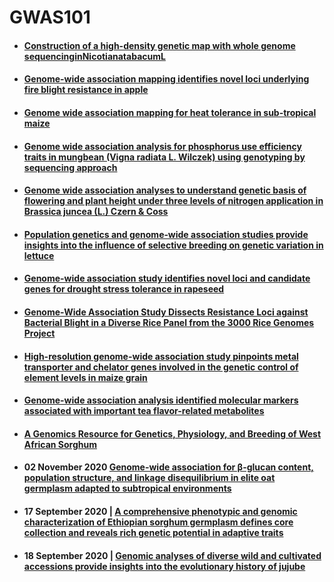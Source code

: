 # GWAS101

- #### [Construction of a high-density genetic map with whole genome sequencinginNicotianatabacumL](https://reader.elsevier.com/reader/sd/pii/S0888754319302411?token=118FDB0D6FF78C77ABE2FD29AF9DFEBCC750BD2DD4810D604135660E4662DC706ACAA8FB1CCEEF3762BD15572C168D0B)


- #### [Genome-wide association mapping identifies novel loci underlying fire blight resistance in apple](https://acsess.onlinelibrary.wiley.com/doi/pdfdirect/10.1002/tpg2.20087)

- #### [Genome wide association mapping for heat tolerance in sub-tropical maize](https://bmcgenomics.biomedcentral.com/articles/10.1186/s12864-021-07463-y)

- #### [Genome wide association analysis for phosphorus use efficiency traits in mungbean (Vigna radiata L. Wilczek) using genotyping by sequencing approach](https://www.frontiersin.org/articles/10.3389/fpls.2020.537766/full)



- #### [Genome wide association analyses to understand genetic basis of flowering and plant height under three levels of nitrogen application in Brassica juncea (L.) Czern & Coss](https://search.proquest.com/openview/2180a67f7687b50335c493e1f0d51d67/1?pq-origsite=gscholar&cbl=2041939)

- #### [Population genetics and genome‐wide association studies provide insights into the influence of selective breeding on genetic variation in lettuce](https://acsess.onlinelibrary.wiley.com/doi/10.1002/tpg2.20086)

- #### [Genome-wide association study identifies novel loci and candidate genes for drought stress tolerance in rapeseed](https://www.sciencedirect.com/science/article/pii/S2096242821000026)


- #### [Genome-Wide Association Study Dissects Resistance Loci against Bacterial Blight in a Diverse Rice Panel from the 3000 Rice Genomes Project](https://thericejournal.springeropen.com/articles/10.1186/s12284-021-00462-3)

- #### [High-resolution genome-wide association study pinpoints metal transporter and chelator genes involved in the genetic control of element levels in maize grain ](https://academic.oup.com/g3journal/advance-article/doi/10.1093/g3journal/jkab059/6156830)


- #### [Genome-wide association analysis identified molecular markers associated with important tea flavor-related metabolites](https://www.nature.com/articles/s41438-021-00477-3)




- #### [A Genomics Resource for Genetics, Physiology, and Breeding of West African Sorghum](https://www.biorxiv.org/content/10.1101/2020.06.03.132217v1.full)


- #### 02 November 2020 [Genome-wide association for β-glucan content, population structure, and linkage disequilibrium in elite oat germplasm adapted to subtropical environments](https://link.springer.com/article/10.1007/s11032-020-01182-0)

- #### 17 September 2020 | [A comprehensive phenotypic and genomic characterization of Ethiopian sorghum germplasm defines core collection and reveals rich genetic potential in adaptive traits](https://acsess.onlinelibrary.wiley.com/doi/full/10.1002/tpg2.20055)
- #### 18 September 2020 | [Genomic analyses of diverse wild and cultivated accessions provide insights into the evolutionary history of jujube](https://onlinelibrary.wiley.com/doi/10.1111/pbi.13480)
